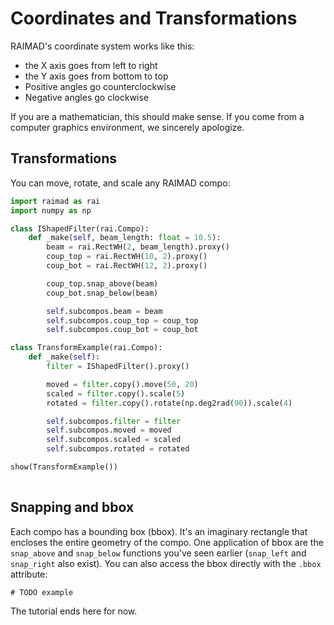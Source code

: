 # Coordinates and Transformations

RAIMAD's coordinate system works like this:

- the X axis goes from left to right
- the Y axis goes from bottom to top
- Positive angles go counterclockwise
- Negative angles go clockwise

If you are a mathematician,
this should make sense.
If you come from a computer graphics environment,
we sincerely apologize.

## Transformations

You can move, rotate, and scale any RAIMAD compo:

```python exec
import raimad as rai
import numpy as np

class IShapedFilter(rai.Compo):
    def _make(self, beam_length: float = 10.5):
        beam = rai.RectWH(2, beam_length).proxy()
        coup_top = rai.RectWH(10, 2).proxy()
        coup_bot = rai.RectWH(12, 2).proxy()

        coup_top.snap_above(beam)
        coup_bot.snap_below(beam)

        self.subcompos.beam = beam
        self.subcompos.coup_top = coup_top
        self.subcompos.coup_bot = coup_bot

class TransformExample(rai.Compo):
    def _make(self):
        filter = IShapedFilter().proxy()

        moved = filter.copy().move(50, 20)
        scaled = filter.copy().scale(5)
        rotated = filter.copy().rotate(np.deg2rad(90)).scale(4)

        self.subcompos.filter = filter
        self.subcompos.moved = moved
        self.subcompos.scaled = scaled
        self.subcompos.rotated = rotated

show(TransformExample())
        
```

## Snapping and bbox

Each compo has a bounding box (bbox).
It's an imaginary rectangle that encloses the entire geometry of the compo.
One application of bbox are the `snap_above` and `snap_below` functions you've
seen earlier (`snap_left` and `snap_right` also exist).
You can also access the bbox directly with the `.bbox` attribute:

```exec python
# TODO example
```

The tutorial ends here for now.


